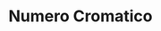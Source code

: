 ---
layout: page
title: Numero Cromatico
description: "Artist | Research centre | Art and neuroscience | Publisher"
img: assets/img/collaborations/numerocromatico.jpg
imgalt: "Logo of the Numero Cromatico: is shows the text μ(G)"
importance: #1
category: #work
related_publications: false
inline: false
redirect: https://www.numerocromatico.com/
---